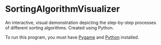 # SortingAlgorithmVisualizer
An interactive, visual demonstration depicting the step-by-step processes of different sorting algorithms. Created using Python.


To run this program, you must have [Pygame](https://www.pygame.org/wiki/GettingStarted) and [Python](https://www.python.org/downloads/) installed. 
